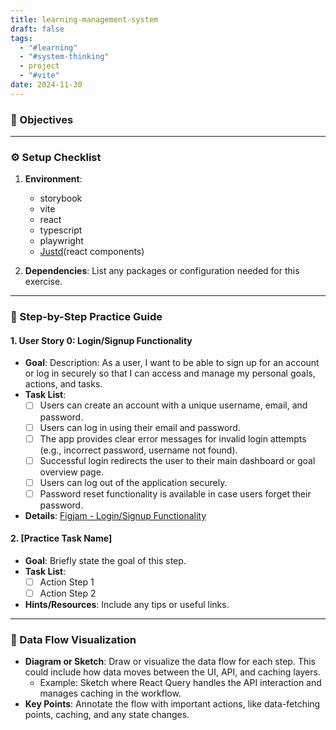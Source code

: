 ```yaml
---
title: learning-management-system
draft: false
tags:
  - "#learning"
  - "#system-thinking"
  - project
  - "#vite"
date: 2024-11-30
---
```

### 📝 Objectives

---

### ⚙️ Setup Checklist

1. **Environment**: 
	- storybook
	- vite
	- react
	- typescript
	- playwright
	- [Justd](https://getjustd.com/docs/getting-started/installation)(react components)

3. **Dependencies**: List any packages or configuration needed for this exercise.

---

### 🧩 Step-by-Step Practice Guide

#### 1. User Story 0: Login/Signup Functionality

- **Goal**: Description: As a user, I want to be able to sign up for an account or log in securely so that I can access and manage my personal goals, actions, and tasks.
- **Task List**:
    - [ ]  Users can create an account with a unique username, email, and password.
    - [ ]  Users can log in using their email and password.
    - [ ] The app provides clear error messages for invalid login attempts (e.g., incorrect password, username not found).
    - [ ] Successful login redirects the user to their main dashboard or goal overview page.
    - [ ] Users can log out of the application securely.
    - [ ] Password reset functionality is available in case users forget their password.

- **Details**: [Figjam - Login/Signup Functionality](https://www.figma.com/board/0tVoSpF8PS6OlZaJZbLWzi/1.-User-Story-0%3A-Login%2FSignup-Functionality?node-id=0-1&node-type=canvas&t=K1qmcqBnTuQPnPaE-0)

#### 2. [Practice Task Name]

- **Goal**: Briefly state the goal of this step.
- **Task List**:
    - [ ]  Action Step 1
    - [ ]  Action Step 2
- **Hints/Resources**: Include any tips or useful links.

---

### 🔄 Data Flow Visualization

- **Diagram or Sketch**: Draw or visualize the data flow for each step. This could include how data moves between the UI, API, and caching layers.
    - Example: Sketch where React Query handles the API interaction and manages caching in the workflow.
- **Key Points**: Annotate the flow with important actions, like data-fetching points, caching, and any state changes.
